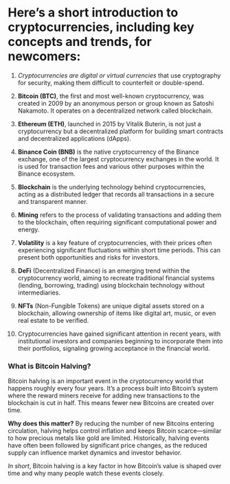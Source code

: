 # Here’s a short introduction to cryptocurrencies, including key concepts and trends, for newcomers:  


1. *Cryptocurrencies are digital or virtual currencies* that use cryptography for security, making them difficult to counterfeit or double-spend.  

2. **Bitcoin (BTC)**, the first and most well-known cryptocurrency, was created in 2009 by an anonymous person or group known as Satoshi Nakamoto. It operates on a decentralized network called blockchain.  

3. **Ethereum (ETH)**, launched in 2015 by Vitalik Buterin, is not just a cryptocurrency but a decentralized platform for building smart contracts and decentralized applications (dApps).  

4. **Binance Coin (BNB)** is the native cryptocurrency of the Binance exchange, one of the largest cryptocurrency exchanges in the world. It is used for transaction fees and various other purposes within the Binance ecosystem.  

5. **Blockchain** is the underlying technology behind cryptocurrencies, acting as a distributed ledger that records all transactions in a secure and transparent manner.  

6. **Mining** refers to the process of validating transactions and adding them to the blockchain, often requiring significant computational power and energy.  

7. **Volatility** is a key feature of cryptocurrencies, with their prices often experiencing significant fluctuations within short time periods. This can present both opportunities and risks for investors.  

8. **DeFi** (Decentralized Finance) is an emerging trend within the cryptocurrency world, aiming to recreate traditional financial systems (lending, borrowing, trading) using blockchain technology without intermediaries.  

9. **NFTs** (Non-Fungible Tokens) are unique digital assets stored on a blockchain, allowing ownership of items like digital art, music, or even real estate to be verified.  

10. Cryptocurrencies have gained significant attention in recent years, with institutional investors and companies beginning to incorporate them into their portfolios, signaling growing acceptance in the financial world.


### What is Bitcoin Halving?  

Bitcoin halving is an important event in the cryptocurrency world that happens roughly every four years. It’s a process built into Bitcoin’s system where the reward miners receive for adding new transactions to the blockchain is cut in half. This means fewer new Bitcoins are created over time.  

**Why does this matter?** By reducing the number of new Bitcoins entering circulation, halving helps control inflation and keeps Bitcoin scarce—similar to how precious metals like gold are limited. Historically, halving events have often been followed by significant price changes, as the reduced supply can influence market dynamics and investor behavior.  

*In short*, Bitcoin halving is a key factor in how Bitcoin’s value is shaped over time and why many people watch these events closely.  
